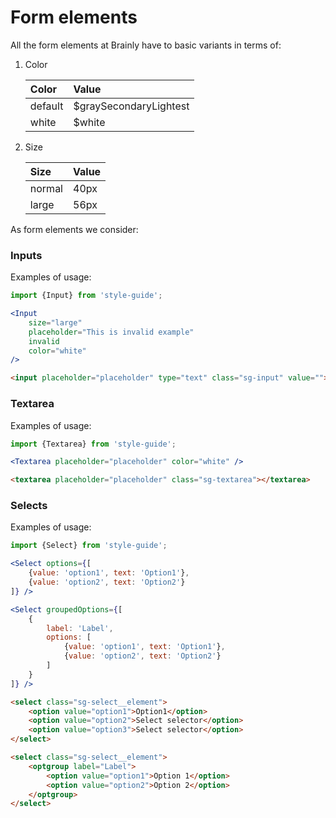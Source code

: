 # Form elements

All the form elements at Brainly have to basic variants in terms of:
1. Color

    | Color | Value | 
    | :- | :- | 
    | default | $graySecondaryLightest |
    | white | $white |

2. Size

    | Size | Value | 
    | :- | :- | 
    | normal | 40px |
    | large | 56px |


As form elements we consider:

### Inputs

Examples of usage:

```jsx
import {Input} from 'style-guide';

<Input
    size="large"
    placeholder="This is invalid example"
    invalid
    color="white"
/>
```

```HTML
<input placeholder="placeholder" type="text" class="sg-input" value="">
```

### Textarea

Examples of usage:

```jsx
import {Textarea} from 'style-guide';

<Textarea placeholder="placeholder" color="white" />
```

```HTML
<textarea placeholder="placeholder" class="sg-textarea"></textarea>
```

### Selects

Examples of usage:

```jsx
import {Select} from 'style-guide';

<Select options={[
    {value: 'option1', text: 'Option1'},
    {value: 'option2', text: 'Option2'}
]} />

<Select groupedOptions={[
    {
        label: 'Label',
        options: [
            {value: 'option1', text: 'Option1'},
            {value: 'option2', text: 'Option2'}
        ]
    }
]} />
```

```HTML
<select class="sg-select__element">
    <option value="option1">Option1</option>
    <option value="option2">Select selector</option>
    <option value="option3">Select selector</option>
</select>

<select class="sg-select__element">
    <optgroup label="Label">
        <option value="option1">Option 1</option>
        <option value="option2">Option 2</option>
    </optgroup>
</select>

```


